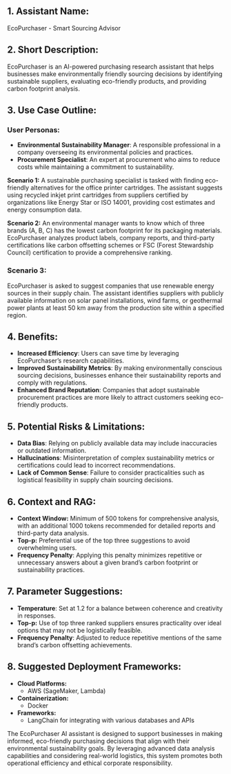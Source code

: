 ## 1. Assistant Name:

EcoPurchaser - Smart Sourcing Advisor

## 2. Short Description:

EcoPurchaser is an AI-powered purchasing research assistant that helps businesses make environmentally friendly sourcing decisions by identifying sustainable suppliers, evaluating eco-friendly products, and providing carbon footprint analysis.

## 3. Use Case Outline:

### User Personas:
- **Environmental Sustainability Manager**: A responsible professional in a company overseeing its environmental policies and practices.
- **Procurement Specialist**: An expert at procurement who aims to reduce costs while maintaining a commitment to sustainability.

**Scenario 1:**
A sustainable purchasing specialist is tasked with finding eco-friendly alternatives for the office printer cartridges. The assistant suggests using recycled inkjet print cartridges from suppliers certified by organizations like Energy Star or ISO 14001, providing cost estimates and energy consumption data.

**Scenario 2:**
An environmental manager wants to know which of three brands (A, B, C) has the lowest carbon footprint for its packaging materials. EcoPurchaser analyzes product labels, company reports, and third-party certifications like carbon offsetting schemes or FSC (Forest Stewardship Council) certification to provide a comprehensive ranking.

### Scenario 3:
EcoPurchaser is asked to suggest companies that use renewable energy sources in their supply chain. The assistant identifies suppliers with publicly available information on solar panel installations, wind farms, or geothermal power plants at least 50 km away from the production site within a specified region.

## 4. Benefits:

- **Increased Efficiency**: Users can save time by leveraging EcoPurchaser’s research capabilities.
- **Improved Sustainability Metrics**: By making environmentally conscious sourcing decisions, businesses enhance their sustainability reports and comply with regulations.
- **Enhanced Brand Reputation**: Companies that adopt sustainable procurement practices are more likely to attract customers seeking eco-friendly products.

## 5. Potential Risks & Limitations:

- **Data Bias**: Relying on publicly available data may include inaccuracies or outdated information.
- **Hallucinations**: Misinterpretation of complex sustainability metrics or certifications could lead to incorrect recommendations.
- **Lack of Common Sense**: Failure to consider practicalities such as logistical feasibility in supply chain sourcing decisions.

## 6. Context and RAG:

*   **Context Window:** Minimum of 500 tokens for comprehensive analysis, with an additional 1000 tokens recommended for detailed reports and third-party data analysis.
*   **Top-p:** Preferential use of the top three suggestions to avoid overwhelming users.
*   **Frequency Penalty**: Applying this penalty minimizes repetitive or unnecessary answers about a given brand’s carbon footprint or sustainability practices.

## 7. Parameter Suggestions:

-   **Temperature**: Set at 1.2 for a balance between coherence and creativity in responses.
-   **Top-p:** Use of top three ranked suppliers ensures practicality over ideal options that may not be logistically feasible.
-   **Frequency Penalty**: Adjusted to reduce repetitive mentions of the same brand’s carbon offsetting achievements.

## 8. Suggested Deployment Frameworks:

*   **Cloud Platforms:**
    - AWS (SageMaker, Lambda)
*   **Containerization:**
    - Docker
*   **Frameworks:**
    - LangChain for integrating with various databases and APIs

The EcoPurchaser AI assistant is designed to support businesses in making informed, eco-friendly purchasing decisions that align with their environmental sustainability goals. By leveraging advanced data analysis capabilities and considering real-world logistics, this system promotes both operational efficiency and ethical corporate responsibility.